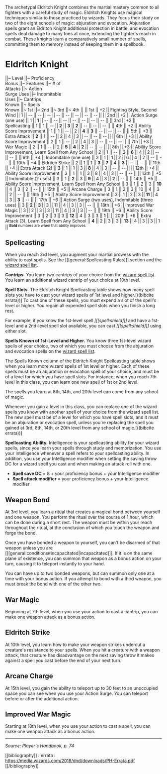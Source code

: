 The archetypal Eldritch Knight combines the martial mastery common to all fighters with a careful study of magic. Eldritch Knights use magical techniques similar to those practiced by wizards. They focus their study on two of the eight schools of magic: abjuration and evocation. Abjuration spells grant an Eldritch Knight additional protection in battle, and evocation spells deal damage to many foes at once, extending the fighter's reach in combat. These knights learn a comparatively small number of spells, committing them to memory instead of keeping them in a spellbook.

# Eldritch Knight

||~ Level ||~ Proficiency<br>Bonus ||~ Features ||~ # of<br>Attacks ||~ Action<br>Surge Uses ||~ Indomitable<br>Uses ||~ Cantrips<br>Known ||~ Spells<br>Known ||~ 1st ||~ 2nd ||~ 3rd ||~ 4th ||
|| 1st || +2 || Fighting Style, Second Wind || 1 || -- || -- || -- || -- || -- || -- || -- || -- ||
|| 2nd || +2 || Action Surge (one use) || 1 || **1** || -- || -- || -- || -- || -- || -- || -- ||
|| 3rd || +2 || Spellcasting || 1 || 1 || -- || **2** || **3** || **2** || -- || -- || -- ||
|| 4th || +2 || Ability Score Improvement || 1 || 1 || -- || 2 || **4** || **3** || -- || -- || -- ||
|| 5th || +3 || Extra Attack || **2** || 1 || -- || 2 || 4 || 3 || -- || -- || -- ||
|| 6th || +3 || Ability Score Improvement || 2 || 1 || -- || 2 || 4 || 3 || -- || -- || -- ||
|| 7th || +3 || War Magic || 2 || 1 || -- || 2 || **5** || **4** || **2** || -- || -- ||
|| 8th || +3 || Ability Score Improvement, Learn Spell from Any School || 2 || 1 || -- || 2 || **6** || 4 || 2 || -- || -- ||
|| 9th || +4 || Indomitable (one use) || 2 || 1 || **1** || 2 || 6 || 4 || 2 || -- || -- ||
|| 10th || +4 || Eldritch Strike || 2 || 1 || 1 || **3** || **7** || 4 || **3** || -- || -- ||
|| 11th || +4 || Extra Attack (2) || **3** || 1 || 1 || 3 || **8** || 4 || 3 || -- || -- ||
|| 12th || +4 || Ability Score Improvement || 3 || 1 || 1 || 3 || 8 || 4 || 3 || -- || -- ||
|| 13th || +5 || Indomitable (2 uses) || 3 || 1 || **2** || 3 || **9** || 4 || 3 || **2** || -- ||
|| 14th || +5 || Ability Score Improvement, Learn Spell from Any School || 3 || 1 || 2 || 3 || **10** || 4 || 3 || 2 || -- ||
|| 15th || +5 || Arcane Charge || 3 || 1 || 2 || 3 || 10 || 4 || 3 || 2 || -- ||
|| 16th || +5 || Ability Score Improvement || 3 || 1 || 2 || 3 || **11** || 4 || 3 || **3** || -- ||
|| 17th || +6 || Action Surge (two uses), Indomitable (three uses) || 3 || **2** || **3** || 3 || 11 || 4 || 3 || 3 || -- ||
|| 18th || +6 || Improved War Magic || 3 || 2 || 3 || 3 || 11 || 4 || 3 || 3 || -- ||
|| 19th || +6 || Ability Score Improvement || 3 || 2 || 3 || 3 || **12** || 4 || 3 || 3 || **1** ||
|| 20th || +6 || Extra Attack (3), Learn Spell from Any School || **4** || 2 || 3 || 3 || **13** || 4 || 3 || 3 || 1 ||
<sup>**Bold** numbers are when that ability improves</sup>

## Spellcasting

When you reach 3rd level, you augment your martial prowess with the ability to cast spells. See the [[[general:Spellcasting Rules]]] section and the [wizard spell list](/dnd/class_spell_list/wizard/true).

**Cantrips.** You learn two cantrips of your choice from the [wizard spell list](/dnd/class_spell_list/wizard/true). You learn an additional wizard cantrip of your choice at 10th level.

**Spell Slots.** The Eldritch Knight Spellcasting table shows how many spell slots you have to cast your wizard spells of 1st level and higher.[((bibcite errata))] To cast one of these spells, you must expend a slot of the spell's level or higher. You regain all expended spell slots when you finish a long rest.

For example, if you know the 1st-level spell *[[[spell:shield]]]* and have a 1st-level and a 2nd-level spell slot available, you can cast *[[[spell:shield]]]* using either slot.

**Spells Known of 1st-Level and Higher.** You know three 1st-level wizard spells of your choice, two of which you must choose from the abjuration and evocation spells on the [wizard spell list](/dnd/class_spell_list/wizard/true).

The Spells Known column of the Eldritch Knight Spellcasting table shows when you learn more wizard spells of 1st level or higher. Each of these spells must be an abjuration or evocation spell of your choice, and must be of a level for which you have spell slots. For instance, when you reach 7th level in this class, you can learn one new spell of 1st or 2nd level.

The spells you learn at 8th, 14th, and 20th level can come from any school of magic.

Whenever you gain a level in this class, you can replace one of the wizard spells you know with another spell of your choice from the wizard spell list. The new spell must be of a level for which you have spell slots, and it must be an abjuration or evocation spell, unless you're replacing the spell you gained at 3rd, 8th, 14th, or 20th level from any school of magic.[((bibcite errata))]

**Spellcasting Ability.** Intelligence is your spellcasting ability for your wizard spells, since you learn your spells through study and memorization. You use your Intelligence whenever a spell refers to your spellcasting ability. In addition, you use your Intelligence modifier when setting the saving throw DC for a wizard spell you cast and when making an attack roll with one.

* **Spell save DC** = 8 + your proficiency bonus + your Intelligence modifier
* **Spell attack modifier** = your proficiency bonus + your Intelligence modifier

## Weapon Bond

At 3rd level, you learn a ritual that creates a magical bond between yourself and one weapon. You perform the ritual over the course of 1 hour, which can be done during a short rest. The weapon must be within your reach throughout the ritual, at the conclusion of which you touch the weapon and forge the bond.

Once you have bonded a weapon to yourself, you can't be disarmed of that weapon unless you are [[[general:conditions#incapacitated|incapacitated]]]. If it is on the same plane of existence, you can summon that weapon as a bonus action on your turn, causing it to teleport instantly to your hand.

You can have up to two bonded weapons, but can summon only one at a time with your bonus action. If you attempt to bond with a third weapon, you must break the bond with one of the other two.

## War Magic

Beginning at 7th level, when you use your action to cast a cantrip, you can make one weapon attack as a bonus action.

## Eldritch Strike

At 10th level, you learn how to make your weapon strikes undercut a creature's resistance to your spells. When you hit a creature with a weapon attack, that creature has disadvantage on the next saving throw it makes against a spell you cast before the end of your next turn.

## Arcane Charge

At 15th level, you gain the ability to teleport up to 30 feet to an unoccupied space you can see when you use your Action Surge. You can teleport before or after the additional action.

## Improved War Magic

Starting at 18th level, when you use your action to cast a spell, you can make one weapon attack as a bonus action.

----

*Source: Player's Handbook, p. 74*

[[bibliography]]
: errata : <https://media.wizards.com/2018/dnd/downloads/PH-Errata.pdf>
[[/bibliography]]
